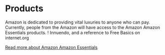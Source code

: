Products
========

Amazon is dedicated to providing vital luxuries to anyone who can pay.
Currently, people from the Amazon will have access to the Amazon Amazon Essentials products.
! Innuendo, and a reference to Free Basics on internet.org

[Read more about Amazon Amazon Essentials](/amazon-amazon-essentials)
